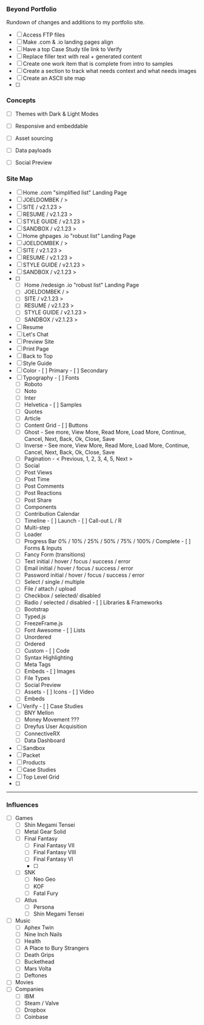 ### Beyond Portfolio
Rundown of changes and additions to my portfolio site.
- [ ]  Access FTP files
- [ ]  Make .com & .io landing pages align
- [ ]  Have a top Case Study tile link to Verify
- [ ]  Replace filler text with real + generated content
- [ ]  Create one work item that is complete from intro to samples
- [ ]  Create a section to track what needs context and what needs images
- [ ]  Create an ASCII site map
- [ ]  

### Concepts
- [ ]  Themes with Dark & Light Modes
- [ ]  Responsive and embeddable
- [ ]  Asset sourcing
- [ ]  Data payloads
- [ ]  Social Preview


### Site Map
- [ ]  Home .com "simplified list" Landing Page
  - [ ]  JOELDOMBEK / >
  - [ ]  SITE / v2.1.23 >
  - [ ]  RESUME / v2.1.23 >
  - [ ]  STYLE GUIDE / v2.1.23 >
  - [ ]  SANDBOX / v2.1.23 >
- [ ]  Home ghpages .io "robust list" Landing Page
  - [ ]  JOELDOMBEK / >
  - [ ]  SITE / v2.1.23 >
  - [ ]  RESUME / v2.1.23 >
  - [ ]  STYLE GUIDE / v2.1.23 >
  - [ ]  SANDBOX / v2.1.23 >
- [ ] - [ ]  Home /redesign .io "robust list" Landing Page
  - [ ]  JOELDOMBEK / >
  - [ ]  SITE / v2.1.23 >
  - [ ]  RESUME / v2.1.23 >
  - [ ]  STYLE GUIDE / v2.1.23 >
  - [ ]  SANDBOX / v2.1.23 > 
- [ ]  Resume
  - [ ]  Let's Chat
  - [ ]  Preview Site
  - [ ]  Print Page
  - [ ]  Back to Top
- [ ]  Style Guide
  - [ ]  Color
    - [ ]  Primary
    - [ ]  Secondary
  - [ ]  Typography
    - [ ]  Fonts
      - [ ]  Roboto
      - [ ]  Noto
      - [ ]  Inter
      - [ ]  Helvetica
    - [ ]  Samples
      - [ ]  Quotes
      - [ ]  Article
      - [ ]  Content Grid
    - [ ]  Buttons
      - [ ]  Ghost - See more, View More, Read More, Load More, Continue, Cancel, Next, Back, Ok, Close, Save
      - [ ]  Inverse - See more, View More, Read More, Load More, Continue, Cancel, Next, Back, Ok, Close, Save
      - [ ]  Pagination - < Previous, 1, 2, 3, 4, 5, Next >
      - [ ]  Social
        - [ ]  Post Views
        - [ ]  Post Time
        - [ ]  Post Comments
        - [ ]  Post Reactions
        - [ ]  Post Share
     - [ ]  Components
       - [ ]  Contribution Calendar
       - [ ]  Timeline
         - [ ]  Launch
         - [ ]  Call-out L / R
       - [ ]  Multi-step
       - [ ]  Loader
       - [ ]  Progress Bar 0% / 10% / 25% / 50% / 75% / 100% / Complete
    - [ ]  Forms & Inputs
      - [ ]  Fancy Form (transitions)
      - [ ]  Text initial / hover / focus / success / error
      - [ ]  Email initial / hover / focus / success / error
      - [ ]  Password initial / hover / focus / success / error
      - [ ]  Select / single / multiple
      - [ ]  File / attach / upload
      - [ ]  Checkbox / selected/ disabled
      - [ ]  Radio / selected / disabled
    - [ ]  Libraries & Frameworks
      - [ ]  Bootstrap
      - [ ]  Typed.js
      - [ ]  FreezeFrame.js
      - [ ]  Font Awesome
    - [ ]  Lists
      - [ ]  Unordered
      - [ ]  Ordered
      - [ ]  Custom
    - [ ] Code
      - [ ] Syntax Highlighting
      - [ ] Meta Tags
      - [ ] Embeds
    - [ ] Images
      - [ ] File Types
      - [ ] Social Preview
      - [ ] Assets
    - [ ] Icons
    - [ ] Video
      - [ ] Embeds
  - [ ]  Verify
    - [ ]  Case Studies
      - [ ]  BNY Mellon
        - [ ]  Money Movement ???
        - [ ]  Dreyfus User Acquisition
      - [ ]  ConnectiveRX
        - [ ]  Data Dashboard
- [ ]  Sandbox
  - [ ]  Packet
  - [ ]  Products
- [ ]  Case Studies
  - [ ]  Top Level Grid
  - [ ]  
---
  ### Influences
  - [ ] Games
    - [ ] Shin Megami Tensei
    - [ ] Metal Gear Solid
    - [ ] Final Fantasy
      - [ ] Final Fantasy VII
      - [ ] Final Fantasy VIII
      - [ ] Final Fantasy VI
      - [ ] 
    - [ ] SNK
      - [ ] Neo Geo
      - [ ] KOF
      - [ ] Fatal Fury
    - [ ] Atlus
      - [ ] Persona
      - [ ] Shin Megami Tensei
  - [ ] Music
    - [ ] Aphex Twin
    - [ ] Nine Inch Nails
    - [ ] Health
    - [ ] A Place to Bury Strangers
    - [ ] Death Grips
    - [ ] Buckethead
    - [ ] Mars Volta
    - [ ] Deftones
  - [ ] Movies
  - [ ] Companies
    - [ ] IBM
    - [ ] Steam / Valve
    - [ ] Dropbox
    - [ ] Coinbase
